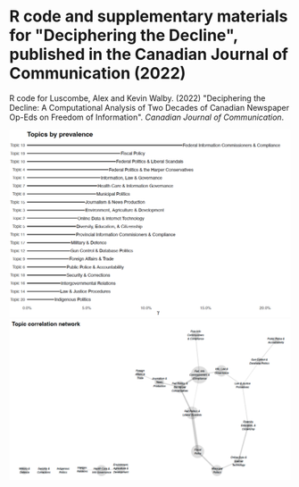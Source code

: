 # R code and supplementary materials for "Deciphering the Decline", published in the Canadian Journal of Communication (2022)
R code for Luscombe, Alex and Kevin Walby. (2022) "Deciphering the Decline: A Computational Analysis of Two Decades of Canadian Newspaper Op-Eds on Freedom of Information". *Canadian Journal of Communication*.

![](figures/top_topics_across_corpus.png)
![](figures/topics_correlation_network.png)
